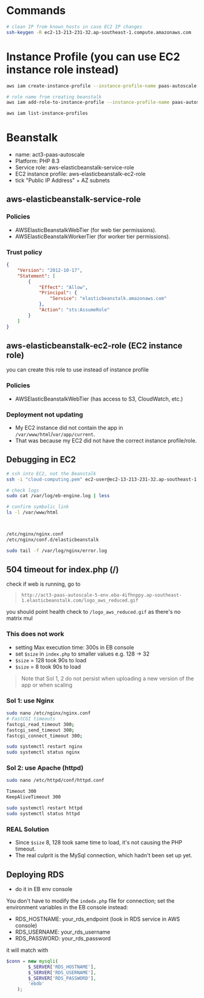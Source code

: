 # Commands
```bash
# clean IP from known_hosts in case EC2 IP changes
ssh-keygen -R ec2-13-213-231-32.ap-southeast-1.compute.amazonaws.com
```

# Instance Profile (you can use EC2 instance role instead)
```bash
aws iam create-instance-profile --instance-profile-name paas-autoscale

# role name from creating beanstalk
aws iam add-role-to-instance-profile --instance-profile-name paas-autoscale --role-name aws-elasticbeanstalk-service-role

aws iam list-instance-profiles
```

# Beanstalk
- name: act3-paas-autoscale
- Platform: PHP 8.3
- Service role: aws-elasticbeanstalk-service-role
- EC2 instance profile: aws-elasticbeanstalk-ec2-role
- tick "Public IP Address" + AZ subnets

## aws-elasticbeanstalk-service-role 
### Policies
- AWSElasticBeanstalkWebTier (for web tier permissions).
- AWSElasticBeanstalkWorkerTier (for worker tier permissions).

### Trust policy
```json
{
    "Version": "2012-10-17",
    "Statement": [
        {
            "Effect": "Allow",
            "Principal": {
                "Service": "elasticbeanstalk.amazonaws.com"
            },
            "Action": "sts:AssumeRole"
        }
    ]
}
```

## aws-elasticbeanstalk-ec2-role (EC2 instance role)
you can create this role to use instead of instance profile
### Policies
- AWSElasticBeanstalkWebTier (has access to S3, CloudWatch, etc.)

### Deployment not updating
- My EC2 instance did not contain the app in `/var/www/html`/`var/app/current`.
- That was because my EC2 did not have the correct instance profile/role.

## Debugging in EC2
```bash
# ssh into EC2, not the Beanstalk
ssh -i "cloud-computing.pem" ec2-user@ec2-13-213-231-32.ap-southeast-1.compute.amazonaws.com

# check logs
sudo cat /var/log/eb-engine.log | less

# confirm symbolic link
ls -l /var/www/html



/etc/nginx/nginx.conf
/etc/nginx/conf.d/elasticbeanstalk

sudo tail -f /var/log/nginx/error.log
```

## 504 timeout for index.php (/)
check if web is running, go to
> `http://act3-paas-autoscale-5-env.eba-4ifhnppy.ap-southeast-1.elasticbeanstalk.com/logo_aws_reduced.gif`

you should point health check to `/logo_aws_reduced.gif` as there's no matrix mul

### This does not work
- setting Max execution time: 300s in EB console
- set `$size` in `index.php` to smaller values e.g. 128 -> 32
- `$size` = 128 took 90s to load
- `$size` = 8 took 90s to load

> Note that Sol 1, 2 do not persist when uploading a new version of the app or when scaling
### Sol 1: use Nginx
```bash
sudo nano /etc/nginx/nginx.conf
# FastCGI timeouts
fastcgi_read_timeout 300;
fastcgi_send_timeout 300;
fastcgi_connect_timeout 300;

sudo systemctl restart nginx
sudo systemctl status nginx
```
### Sol 2: use Apache (httpd)
```bash
sudo nano /etc/httpd/conf/httpd.conf

Timeout 300
KeepAliveTimeout 300

sudo systemctl restart httpd
sudo systemctl status httpd
```

### REAL Solution
- Since `$size` 8, 128 took same time to load, it's not causing the PHP timeout.
- The real culprit is the MySql connection, which hadn't been set up yet.

## Deploying RDS
- do it in EB env console

You don't have to modify the `indedx.php` file for connection; set the environment variables in the EB console instead:
- RDS_HOSTNAME: your_rds_endpoint (look in RDS service in AWS console)
- RDS_USERNAME: your_rds_username
- RDS_PASSWORD: your_rds_password

it will match with
```php
$conn = new mysqli(
        $_SERVER['RDS_HOSTNAME'],
        $_SERVER['RDS_USERNAME'],
        $_SERVER['RDS_PASSWORD'],
        'ebdb'
    );
```
